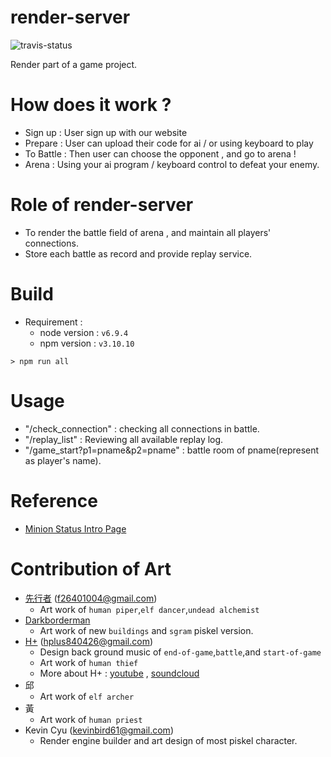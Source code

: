 render-server
=====

![travis-status](https://travis-ci.org/pd2-ncku/LifeGamer-Render.svg?branch=master)

Render part of a game project.

# How does it work ?
- Sign up : User sign up with our website
- Prepare : User can upload their code for ai / or using keyboard to play
- To Battle : Then user can choose the opponent , and go to arena !
- Arena : Using your ai program / keyboard control to defeat your enemy.

# Role of render-server
- To render the battle field of arena , and maintain all players' connections.
- Store each battle as record and provide replay service.

# Build
- Requirement :
    - node version : `v6.9.4`
    - npm version : `v3.10.10`

```shell=bash
> npm run all
```

# Usage
- "<url>/check_connection" : checking all connections in battle.
- "<url>/replay_list" : Reviewing all available replay log.
- "<url>/game_start?p1=pname&p2=pname" : battle room of pname(represent as player's name).

# Reference
- [Minion Status Intro Page](http://slides.com/kevinbird61/pd2-royale/fullscreen)

# Contribution of Art
- [先行者](http://www.pixiv.net/member_illust.php?id=5997957) (f26401004@gmail.com)
    - Art work of `human piper`,`elf dancer`,`undead alchemist`
- [Darkborderman](https://github.com/Darkborderman)
    - Art work of new `buildings` and `sgram` piskel version.
- [H+](https://soundcloud.com/9xeiexzqbawv) (hplus840426@gmail.com)
    - Design back ground music of `end-of-game`,`battle`,and `start-of-game`
    - Art work of `human thief`
    - More about H+ : [youtube](https://www.youtube.com/channel/UCPEdLLsXN8wxl-q3Esnq6eg) , [soundcloud](https://soundcloud.com/9xeiexzqbawv)
- 邱
    - Art work of `elf archer`
- 黃
    - Art work of `human priest`
- Kevin Cyu (kevinbird61@gmail.com)
    - Render engine builder and art design of most piskel character.
